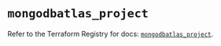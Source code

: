 # `mongodbatlas_project`

Refer to the Terraform Registry for docs: [`mongodbatlas_project`](https://registry.terraform.io/providers/mongodb/mongodbatlas/1.38.0/docs/resources/project).
